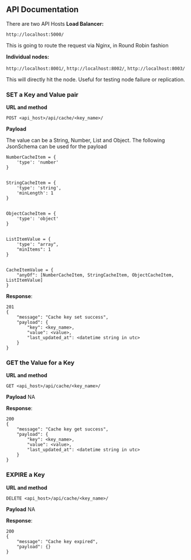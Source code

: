 ## API Documentation

There are two API Hosts
**Load Balancer:**

`http://localhost:5000/`

This is going to route the request via Nginx, in Round Robin fashion


**Individual nodes:**

`http://localhost:8001/`, `http://localhost:8002/`, `http://localhost:8003/`

This will directly hit the node. Useful for testing node failure or replication.

### SET a Key and Value pair
**URL and method**

`POST <api_host>/api/cache/<key_name>/`

**Payload**

The value can be a String, Number, List and Object. The following JsonSchema can be used for the payload

```
NumberCacheItem = {
    'type': 'number'
}


StringCacheItem = {
    'type': 'string',
    'minLength': 1
}


ObjectCacheItem = {
    'type': 'object'
}


ListItemValue = {
    'type': "array",
    "minItems": 1
}


CacheItemValue = {
    "anyOf": [NumberCacheItem, StringCacheItem, ObjectCacheItem, ListItemValue]
}
```

**Response**:
```
201
{
    "message": "Cache key set success",
    "payload": {
        "key": <key_name>,
        "value": <value>,
        "last_updated_at": <datetime string in utc>
    }
}

```


### GET the Value for a Key
**URL and method**

`GET <api_host>/api/cache/<key_name>/`

**Payload**
NA

**Response**:
```
200
{
    "message": "Cache key get success",
    "payload": {
        "key": <key_name>,
        "value": <value>,
        "last_updated_at": <datetime string in utc>
    }
}

```



### EXPIRE a Key
**URL and method**

`DELETE <api_host>/api/cache/<key_name>/`

**Payload**
NA

**Response**:
```
200
{
    "message": "Cache key expired",
    "payload": {}
}

```